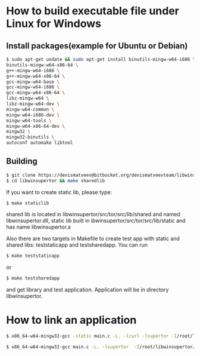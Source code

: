 # How to build executable file under Linux for Windows 
## Install packages(example for Ubuntu or Debian)
````bash
$ sudo apt-get uodate && sudo apt-get install binutils-mingw-w64-i686 \
binutils-mingw-w64-x86-64 \
g++-mingw-w64-i686 \
g++-mingw-w64-x86-64 \
gcc-mingw-w64-base \
gcc-mingw-w64-i686 \
gcc-mingw-w64-x86-64 \
libz-mingw-w64 \
libz-mingw-w64-dev \
mingw-w64-common \
mingw-w64-i686-dev \
mingw-w64-tools \
mingw-w64-x86-64-dev \
mingw32 \
mingw32-binutils \
autoconf automake libtool
````
## Building

````bash
$ git clone https://denismatveev@bitbucket.org/denismatveevteam/libwinsupertor.git
$ cd libwinsupertor && make sharedlib
````
If you want to create static lib, please type:
````bash
$ make staticlib
````

shared lib is located in libwinsupertor/src/tor/src/lib/shared and named libwinsupertor.dll, static lib built in ibwinsupertor/src/tor/src/lib/static and has name libwinsupertor.a

Also there are two targets in Makefile to create test app with static and shared libs: teststaticapp and testsharedapp. You can run 

````bash
$ make teststaticapp
````
or

````bash
$ make testsharedapp
````
and get library and test application. Application will be in directory libwinsupertor.

# How to link an application

````bash
$ x86_64-w64-mingw32-gcc -static main.c -L. -lcurl -lsupertor -I/root/libwinsupertor/src/tor/src/proxytor/ -I/root/libwinsupertor/src/tor/src/or -I/root/libwinsupertor/prefix-win/include/ -o app-win-static.exe
````

````bash
$ x86_64-w64-mingw32-gcc main.c -L. -lsupertor  -I/root/libwinsupertor/prefix-win/include/ -I/root/libwinsupertor/src/tor/src/proxytor/ -o app-shared-win.exe
````